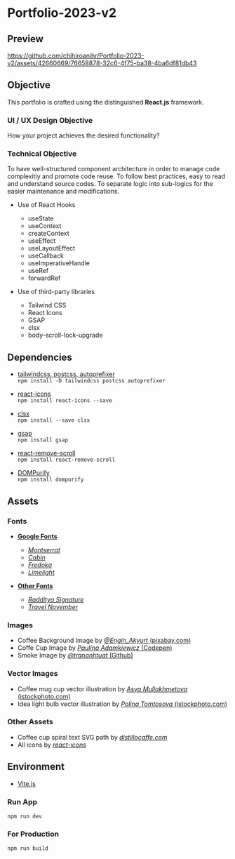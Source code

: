 # Portfolio-2023-v2

## Preview

https://github.com/chihiroanihr/Portfolio-2023-v2/assets/42660669/76658878-32c6-4f75-ba38-4ba6df81db43

## Objective

This portfolio is crafted using the distinguished **React.js** framework.

### UI / UX Design Objective

How your project achieves the desired functionality?

### Technical Objective

To have well-structured component architecture in order to manage code complexitiy and promote code reuse.
To follow best practices, easy to read and understand source codes.
To separate logic into sub-logics for the easier maintenance and modifications.

- Use of React Hooks

  - useState
  - useContext
  - createContext
  - useEffect
  - useLayoutEffect
    <!-- - Control over the timing of animation -->
    <!-- - To avoid any flickering / flashing of the content (animation only starts before DOM painted) -->
  - useCallback
  - useImperativeHandle
  - useRef
  - forwardRef

- Use of third-party libraries

  - Tailwind CSS
  - React Icons
  - GSAP
  - clsx
  - body-scroll-lock-upgrade

## Dependencies

- [tailwindcss, postcss, autoprefixer](https://tailwindcss.com/)<br />
  `npm install -D tailwindcss postcss autoprefixer`

- [react-icons](https://react-icons.github.io/react-icons)<br />
  `npm install react-icons --save`

- [clsx](https://www.npmjs.com/package/clsx)<br/>
  `npm install --save clsx`

- [gsap](https://greensock.com/gsap/)<br />
  `npm install gsap`

- [react-remove-scroll](https://www.npmjs.com/package/react-remove-scroll)<br />
  `npm install react-remove-scroll`

- [DOMPurify](https://www.npmjs.com/package/dompurify) <br />
  `npm install dompurify`

## Assets

### Fonts

- [**Google Fonts**](https://fonts.google.com/)

  - [_Montserrat_](https://fonts.google.com/specimen/Montserrat)
  - [_Cabin_](https://fonts.google.com/specimen/Cabin)
  - [_Fredoka_](https://fonts.google.com/specimen/Fredoka)
  - [_Limelight_](https://fonts.google.com/specimen/Limelight)

- [**Other Fonts**](https://www.cdnfonts.com/)

  - [_Radditya Signature_](https://www.cdnfonts.com/radditya-signature.font)
  - [_Travel November_](https://www.creativefabrica.com/product/travel-november)

### Images

- Coffee Background Image by [_@Engin_Akyurt_ (pixabay.com)](https://pixabay.com/photos/coffee-drink-caffeine-beverage-cup-6371149/)
- Coffe Cup Image by [_Paulina Adamkiewicz_ (Codepen)](https://codepen.io/apomekhanes/pen/BprZdq)
- Smoke Image by [_@trananhtuat_ (Github)](https://github.com/trananhtuat/css-smoke-effect/tree/main)

### Vector Images

- Coffee mug cup vector illustration by [_Asya Mullakhmetova_ (istockphoto.com)](https://www.istockphoto.com/vector/vector-mug-with-hot-coffee-tea-drawn-by-one-line-with-the-addition-of-color-gm1345529779-423577631)
- Idea light bulb vector illustration by [_Polina Tomtosova_ (istockphoto.com)](https://www.istockphoto.com/vector/idea-light-bulb-doodle-hand-drawn-gm1347977917-425324482)

### Other Assets

- Coffee cup spiral text SVG path by [_distillocaffe.com_](https://distillocaffe.com/en/)
- All icons by [_react-icons_](https://react-icons.github.io/react-icons/)

## Environment

- [Vite.js](https://vitejs.dev/)

### Run App

`npm run dev`

### For Production

`npm run build`
